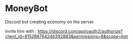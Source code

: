 # MoneyBot
Discord bot creating economy on the server


invite him with :
https://discord.com/api/oauth2/authorize?client_id=815288764246392883&permissions=8&scope=bot